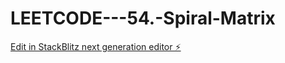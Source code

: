 # LEETCODE---54.-Spiral-Matrix

[Edit in StackBlitz next generation editor ⚡️](https://stackblitz.com/~/github.com/sspinit88/LEETCODE---54.-Spiral-Matrix)